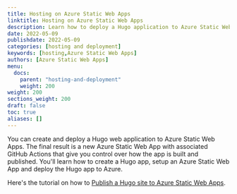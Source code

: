 ```yaml
---
title: Hosting on Azure Static Web Apps
linktitle: Hosting on Azure Static Web Apps
description: Learn how to deploy a Hugo application to Azure Static Web Apps.
date: 2022-05-09
publishdate: 2022-05-09
categories: [hosting and deployment]
keywords: [hosting,Azure Static Web Apps]
authors: [Azure Static Web Apps]
menu:
  docs:
    parent: "hosting-and-deployment"
    weight: 200
weight: 200
sections_weight: 200
draft: false
toc: true
aliases: []
---
```


You can create and deploy a Hugo web application to Azure Static Web Apps. The final result is a new Azure Static Web App with associated GitHub Actions that give you control over how the app is built and published. You'll learn how to create a Hugo app, setup an Azure Static Web App and deploy the Hugo app to Azure.

Here's the tutorial on how to [Publish a Hugo site to Azure Static Web Apps](https://docs.microsoft.com/en-us/azure/static-web-apps/publish-hugo).
